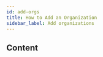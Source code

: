 ```yaml
---
id: add-orgs
title: How to Add an Organization
sidebar_label: Add organizations
---
```


## Content
